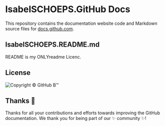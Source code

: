 # IsabelSCHOEPS.GitHub Docs

This repository contains the documentation website code and Markdown source files for [docs.github.com](https://docs.github.com).

## IsabelSCHOEPS.README.md
README is my ONLYreadme Licenc.

## License
![Copyright © GitHub B™](https://github.com/github/docs/assets/127110010/5132d469-4ea9-4cc0-9069-eb9352098106)

## Thanks :purple_heart:

Thanks for all your contributions and efforts towards improving the GitHub documentation. We thank you for being part of our :sparkles: community :sparkles:!
